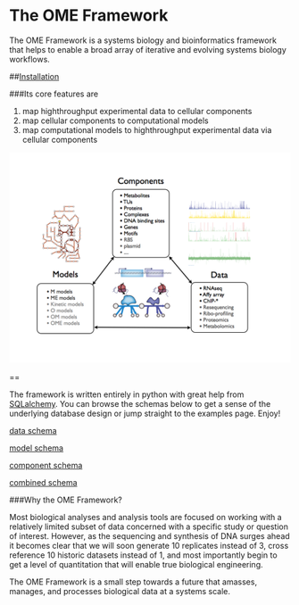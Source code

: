 The OME Framework
==

The OME Framework is a systems biology and bioinformatics framework that helps to enable a broad array of iterative and evolving systems biology workflows.

##[Installation](INSTALL.md)

###Its core features are 

1. map highthroughput experimental data to cellular components
2. map cellular components to computational models
3. map computational models to highthroughput experimental data via cellular components

![alt tag](https://raw.githubusercontent.com/steve-federowicz/om/master/docs/om_overview.png)


==

The framework is written entirely in python with great help from [SQLalchemy](http://www.sqlalchemy.org/). You can browse the schemas below to get a sense of the underlying database design or jump straight to the examples page. Enjoy!

<a href="https://www.draw.io/?url=https://raw.githubusercontent.com/SBRG/ome/master/docs/data_schema.xml#" target="_blank">data schema</a>

<a href="https://www.draw.io/?url=https://raw.githubusercontent.com/SBRG/ome/master/docs/model_schema.xml#" target="_blank">model schema</a>

<a href="https://www.draw.io/?url=https://raw.githubusercontent.com/SBRG/ome/master/docs/component_schema.xml#" target="_blank">component schema</a>

<a href="https://www.draw.io/?url=https://raw.githubusercontent.com/SBRG/ome/master/docs/combined_schema.xml#" target="_blank">combined schema</a>


###Why the OME Framework?

Most biological analyses and analysis tools are focused on working with a relatively limited subset of data concerned with a specific study or question of interest.  However, as the sequencing and synthesis of DNA surges ahead it becomes clear that we will soon generate 10 replicates instead of 3, cross reference 10 historic datasets instead of 1, and most importantly begin to get a level of quantitation that will enable true biological engineering.  

The OME Framework is a small step towards a future that amasses, manages, and processes biological data at a systems scale.
